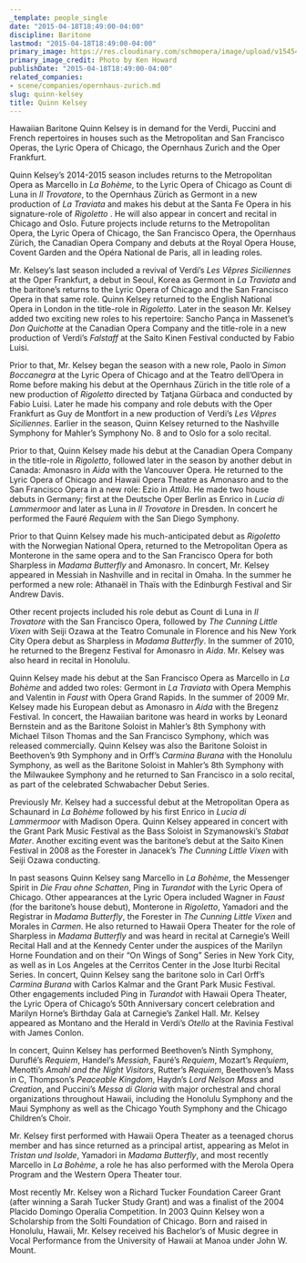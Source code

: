 ```yaml
---
_template: people_single
date: "2015-04-18T18:49:00-04:00"
discipline: Baritone
lastmod: "2015-04-18T18:49:00-04:00"
primary_image: https://res.cloudinary.com/schmopera/image/upload/v1545409169/media/webhook-uploads/1429397375427/kelsey-headshot--new.jpg.jpg
primary_image_credit: Photo by Ken Howard
publishDate: "2015-04-18T18:49:00-04:00"
related_companies:
- scene/companies/opernhaus-zurich.md
slug: quinn-kelsey
title: Quinn Kelsey
---
```


Hawaiian Baritone Quinn Kelsey is in demand for the Verdi, Puccini and French repertoires in houses such as the Metropolitan and San Francisco Operas, the Lyric Opera of Chicago, the Opernhaus Zurich and the Oper Frankfurt.

Quinn Kelsey’s 2014-2015 season includes returns to the Metropolitan Opera as Marcello in *La Bohème*, to the Lyric Opera of Chicago as Count di Luna in *Il Trovatore*, to the Opernhaus Zürich as Germont in a new production of *La Traviata* and makes his debut at the Santa Fe Opera in his signature-role of *Rigoletto* . He will also appear in concert and recital in Chicago and Oslo. Future projects include returns to the Metropolitan Opera, the Lyric Opera of Chicago, the San Francisco Opera, the Opernhaus Zürich, the Canadian Opera Company and debuts at the Royal Opera House, Covent Garden and the Opéra National de Paris, all in leading roles.

Mr. Kelsey’s last season included a revival of Verdi’s *Les Vêpres Siciliennes* at the Oper Frankfurt, a debut in Seoul, Korea as Germont in *La Traviata* and the baritone’s returns to the Lyric Opera of Chicago and the San Francisco Opera in that same role. Quinn Kelsey returned to the English National Opera in London in the title-role in *Rigoletto*. Later in the season Mr. Kelsey added two exciting new roles to his repertoire: Sancho Pança in Massenet’s *Don Quichotte* at the Canadian Opera Company and the title-role in a new production of Verdi’s *Falstaff* at the Saito Kinen Festival conducted by Fabio Luisi. 

Prior to that, Mr. Kelsey began the season with a new role, Paolo in *Simon Boccanegra* at the Lyric Opera of Chicago and at the Teatro dell’Opera in Rome before making his debut at the Opernhaus Zürich in the title role of a new production of *Rigoletto* directed by Tatjana Gürbaca and conducted by Fabio Luisi. Later he made his company and role debuts with the Oper Frankfurt as Guy de Montfort in a new production of Verdi’s *Les Vêpres Siciliennes*. Earlier in the season, Quinn Kelsey returned to the Nashville Symphony for Mahler’s Symphony No. 8 and to Oslo for a solo recital.

Prior to that, Quinn Kelsey made his debut at the Canadian Opera Company in the title-role in *Rigoletto*, followed later in the season by another debut in Canada: Amonasro in *Aida* with the Vancouver Opera. He returned to the Lyric Opera of Chicago and Hawaii Opera Theatre as Amonasro and to the San Francisco Opera in a new role: Ezio in *Attila*. He made two house debuts in Germany; first at the Deutsche Oper Berlin as Enrico in *Lucia di Lammermoor* and later as Luna in *Il Trovatore* in Dresden. In concert he performed the Fauré *Requiem* with the San Diego Symphony.

Prior to that Quinn Kelsey made his much-anticipated debut as *Rigoletto* with the Norwegian National Opera, returned to the Metropolitan Opera as Monterone in the same opera and to the San Francisco Opera for both Sharpless in *Madama Butterfly* and Amonasro. In concert, Mr. Kelsey appeared in Messiah in Nashville and in recital in Omaha. In the summer he performed a new role: Athanaël in Thaïs with the Edinburgh Festival and Sir Andrew Davis.

Other recent projects included his role debut as Count di Luna in *Il Trovatore* with the San Francisco Opera, followed by *The Cunning Little Vixen* with Seiji Ozawa at the Teatro Comunale in Florence and his New York City Opera debut as Sharpless in *Madama Butterfly*. In the summer of 2010, he returned to the Bregenz Festival for Amonasro in *Aida*. Mr. Kelsey was also heard in recital in Honolulu. 

Quinn Kelsey made his debut at the San Francisco Opera as Marcello in *La Bohème* and added two roles: Germont in *La Traviata* with Opera Memphis and Valentin in *Faust* with Opera Grand Rapids. In the summer of 2009 Mr. Kelsey made his European debut as Amonasro in *Aida* with the Bregenz Festival. In concert, the Hawaiian baritone was heard in works by Leonard Bernstein and as the Baritone Soloist in Mahler’s 8th Symphony with Michael Tilson Thomas and the San Francisco Symphony, which was released commercially. Quinn Kelsey was also the Baritone Soloist in Beethoven’s 9th Symphony and in Orff’s *Carmina Burana* with the Honolulu Symphony, as well as the Baritone Soloist in Mahler’s 8th Symphony with the Milwaukee Symphony and he returned to San Francisco in a solo recital, as part of the celebrated Schwabacher Debut Series.

Previously Mr. Kelsey had a successful debut at the Metropolitan Opera as Schaunard in *La Bohème* followed by his first Enrico in *Lucia di Lammermoor* with Madison Opera. Quinn Kelsey appeared in concert with the Grant Park Music Festival as the Bass Soloist in Szymanowski’s *Stabat Mater*. Another exciting event was the baritone’s debut at the Saito Kinen Festival in 2008 as the Forester in Janacek’s *The Cunning Little Vixen* with Seiji Ozawa conducting.

In past seasons Quinn Kelsey sang Marcello in *La Bohème*, the Messenger Spirit in *Die Frau ohne Schatten*, Ping in *Turandot* with the Lyric Opera of Chicago. Other appearances at the Lyric Opera included Wagner in *Faust* (for the baritone’s house debut), Monterone in *Rigoletto*, Yamadori and the Registrar in *Madama Butterfly*, the Forester in *The Cunning Little Vixen* and Morales in *Carmen*. He also returned to Hawaii Opera Theater for the role of Sharpless in *Madama Butterfly* and was heard in recital at Carnegie’s Weill Recital Hall and at the Kennedy Center under the auspices of the Marilyn Horne Foundation and on their “On Wings of Song” Series in New York City, as well as in Los Angeles at the Cerritos Center in the Jose Iturbi Recital Series. In concert, Quinn Kelsey sang the baritone solo in Carl Orff’s *Carmina Burana* with Carlos Kalmar and the Grant Park Music Festival. Other engagements included Ping in *Turandot* with Hawaii Opera Theater, the Lyric Opera of Chicago’s 50th Anniversary concert celebration and Marilyn Horne’s Birthday Gala at Carnegie’s Zankel Hall. Mr. Kelsey appeared as Montano and the Herald in Verdi’s *Otello* at the Ravinia Festival with James Conlon. 

In concert, Quinn Kelsey has performed Beethoven’s Ninth Symphony, Duruflé’s *Requiem*, Handel’s *Messiah*, Fauré’s *Requiem*, Mozart’s *Requiem*, Menotti’s *Amahl and the Night Visitors*, Rutter’s *Requiem*, Beethoven’s Mass in C, Thompson’s *Peaceable Kingdom*, Haydn’s *Lord Nelson Mass* and *Creation*, and Puccini’s *Messa di Gloria* with major orchestral and choral organizations throughout Hawaii, including the Honolulu Symphony and the Maui Symphony as well as the Chicago Youth Symphony and the Chicago Children’s Choir.

Mr. Kelsey first performed with Hawaii Opera Theater as a teenaged chorus member and has since returned as a principal artist, appearing as Melot in *Tristan und Isolde*, Yamadori in *Madama Butterfly*, and most recently Marcello in *La Bohème*, a role he has also performed with the Merola Opera Program and the Western Opera Theater tour.

Most recently Mr. Kelsey won a Richard Tucker Foundation Career Grant (after winning a Sarah Tucker Study Grant) and was a finalist of the 2004 Placido Domingo Operalia Competition. In 2003 Quinn Kelsey won a Scholarship from the Solti Foundation of Chicago. Born and raised in Honolulu, Hawaii, Mr. Kelsey received his Bachelor’s of Music degree in Vocal Performance from the University of Hawaii at Manoa under John W. Mount.
